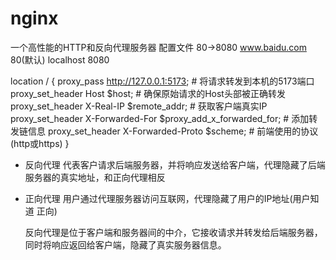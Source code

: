 # nginx
一个高性能的HTTP和反向代理服务器
配置文件 80->8080
www.baidu.com 80(默认)
localhost 8080

location / {
        proxy_pass http://127.0.0.1:5173;  # 将请求转发到本机的5173端口
        proxy_set_header Host $host;       # 确保原始请求的Host头部被正确转发
        proxy_set_header X-Real-IP $remote_addr; # 获取客户端真实IP
        proxy_set_header X-Forwarded-For $proxy_add_x_forwarded_for; # 添加转发链信息
        proxy_set_header X-Forwarded-Proto $scheme; # 前端使用的协议(http或https)
    }


- 反向代理
  代表客户请求后端服务器，并将响应发送给客户端，代理隐藏了后端服务器的真实地址，和正向代理相反
- 正向代理
  用户通过代理服务器访问互联网，代理隐藏了用户的IP地址(用户知道 正向)

  反向代理是位于客户端和服务器间的中介，它接收请求并转发给后端服务器，同时将响应返回给客户端，隐藏了真实服务器信息。
  